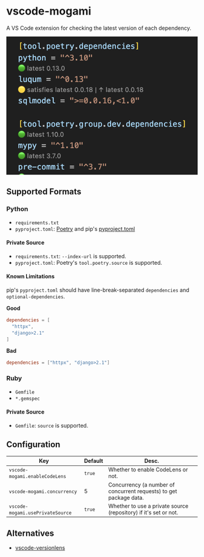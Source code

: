 # vscode-mogami

A VS Code extension for checking the latest version of each dependency.

![img](https://raw.githubusercontent.com/ninoseki/vscode-mogami/main/screenshots/1.png)

## Supported Formats

### Python

- `requirements.txt`
- `pyproject.toml`: [Poetry](https://python-poetry.org/) and pip's [pyproject.toml](https://packaging.python.org/en/latest/specifications/pyproject-toml/)

#### Private Source

- `requirements.txt`: `--index-url` is supported.
- `pyproject.toml`: Poetry's `tool.poetry.source` is supported.

#### Known Limitations

pip's `pyproject.toml` should have line-break-separated `dependencies` and `optional-dependencies`.

**Good**

```toml
dependencies = [
  "httpx",
  "django>2.1"
]
```

**Bad**

```toml
dependencies = ["httpx", "django>2.1"]
```

### Ruby

- `Gemfile`
- `*.gemspec`

#### Private Source

- `Gemfile`: `source` is supported.

## Configuration

| Key                              | Default | Desc.                                                              |
| -------------------------------- | ------- | ------------------------------------------------------------------ |
| `vscode-mogami.enableCodeLens`   | `true`  | Whether to enable CodeLens or not.                                 |
| `vscode-mogami.concurrency`      | 5       | Concurrency (a number of concurrent requests) to get package data. |
| `vscode-mogami.usePrivateSource` | `true`  | Whether to use a private source (repository) if it's set or not.   |

## Alternatives

- [vscode-versionlens](https://gitlab.com/versionlens/vscode-versionlens)
